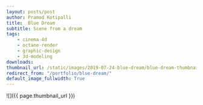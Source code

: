 ```yaml
---
layout: posts/post
author: Pramod Kotipalli
title:  Blue Dream
subtitle: Scene from a dream
tags:
    - cinema-4d
    - octane-render
    - graphic-design
    - 3d-modeling
downloads:
thumbnail_url: /static/images/2019-07-24-blue-dream/blue-dream-thumbnail.png
redirect_from: "/portfolio/blue-dream/"
default_image_fullwidth: True
---
```


![]({{ page.thumbnail_url }})
